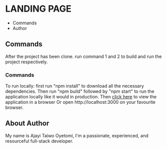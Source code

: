 # LANDING PAGE
- Commands
- Author 


## Commands
After the project has been clone. run command 1 and 2 to build and run the project respectively.


### Commands
To run locally: first run "npm install" to download all the necessary dependencies. Then run "npm build" followed by "npm start" to run the application locally like it would in production. Then [click here](http://localhost:3000) to view the application in a browser Or open http://localhost:3000 on your favourite browser. 

## About Author
My name is Ajayi Taiwo Oyetomi, I'm a passionate, experienced, and resourceful full-stack developer.
